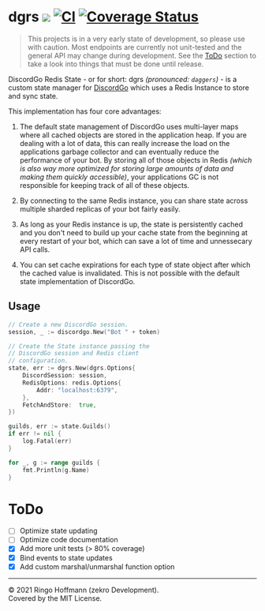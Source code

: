 # dgrs  [![](https://godoc.org/github.com/zekrotja/dgrs?status.svg)](https://pkg.go.dev/github.com/zekrotja/dgrs) [![CI](https://github.com/zekroTJA/dgrs/actions/workflows/ci.yml/badge.svg)](https://github.com/zekroTJA/dgrs/actions/workflows/ci.yml) [![Coverage Status](https://coveralls.io/repos/github/zekroTJA/dgrs/badge.svg?branch=master)](https://coveralls.io/github/zekroTJA/dgrs?branch=master)

> This projects is in a very early state of development, so please use with caution. Most endpoints are currently not unit-tested and the general API may change during development. See the [ToDo](#todo) section to take a look into things that must be done until release.

DiscordGo Redis State - or for short: dgrs *(pronounced: `daggers`)* - is a custom state manager for [DiscordGo](https://github.com/bwmarrin/discordgo) which uses a Redis Instance to store and sync state.

This implementation has four core advantages:

1. The default state management of DiscordGo uses multi-layer maps where all cached objects are stored in the application heap. If you are dealing with a lot of data, this can really increase the load on the applications garbage collector and can eventually reduce the performance of your bot. By storing all of those objects in Redis *(which is also way more optimized for storing large amounts of data and making them quickly accessible)*, your applications GC is not responsible for keeping track of all of these objects.

1. By connecting to the same Redis instance, you can share state across multiple sharded replicas of your bot fairly easily.

1. As long as your Redis instance is up, the state is persistently cached and you don't need to build up your cache state from the beginning at every restart of your bot, which can save a lot of time and unnessecary API calls.

1. You can set cache expirations for each type of state object after which the cached value is invalidated. This is not possible with the default state implementation of DiscordGo.

## Usage

```go
// Create a new DiscordGo session.
session, _ := discordgo.New("Bot " + token)

// Create the State instance passing the
// DiscordGo session and Redis client
// configuration.
state, err := dgrs.New(dgrs.Options{
	DiscordSession: session,
	RedisOptions: redis.Options{
		Addr: "localhost:6379",
	},
	FetchAndStore:  true,
})

guilds, err := state.Guilds()
if err != nil {
    log.Fatal(err)
}

for _, g := range guilds {
    fmt.Println(g.Name)
}
```

# ToDo

- [ ] Optimize state updating
- [ ] Optimize code documentation
- [x] Add more unit tests (> 80% coverage)
- [x] Bind events to state updates
- [x] Add custom marshal/unmarshal function option

---

© 2021 Ringo Hoffmann (zekro Development).  
Covered by the MIT License.
